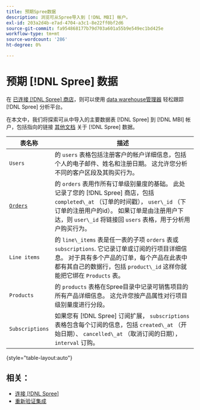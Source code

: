 ```yaml
---
title: 预期Spree数据
description: 浏览可从Spree导入到 [!DNL MBI] 帐户。
exl-id: 203a2d4b-e7ad-4704-a3c1-8e22ff0bf2d6
source-git-commit: fa954868177b79d703a601a55b9e549ec1bd425e
workflow-type: tm+mt
source-wordcount: '286'
ht-degree: 0%

---
```


# 预期 [!DNL Spree] 数据

在 [已连接 [!DNL Spree] 商店](../../../data-analyst/importing-data/integrations/spree.md)，则可以使用 [data warehouse管理器](../../data-warehouse-mgr/tour-dwm.md) 轻松跟踪 [!DNL Spree] 分析平台。

在本文中，我们将探索可从中导入的主要数据表 [!DNL Spree] 到 [!DNL MBI] 帐户，包括指向的链接 [其他文档](https://guides.spreecommerce.org/developer/addresses.html#address) 关于 [!DNL Spree] 数据。

| **表名称** | **描述** |
|-----|-----|
| `Users` | 的 `users` 表格包括注册客户的帐户详细信息，包括个人的电子邮件、姓名和注册日期。 这允许您分析不同的客户区段及其购买行为。 |
| [`Orders`](https://guides.spreecommerce.org/developer/orders.html#overview) | 的 `orders` 表用作所有订单级别量度的基础。 此处记录了您的 [!DNL Spree] 商店，包括 `completed\_at` （订单的时间戳）， `user\_id` （下订单的注册用户的id）。 如果订单是由注册用户下达，则 `user\_id` 将链接回 `users` 表格，用于分析用户购买行为。 |
| `Line items` | 的 `line\_items` 表是任一表的子项 `orders` 表或 `subscriptions`. 它记录订单或订阅的行项目详细信息。 对于具有多个产品的订单，每个产品在此表中都有其自己的数据行，包括 `product\_id` 这样你就能把它绑在 `Products` 表。 |
| `Products` | 的 `products` 表格在Spree目录中记录可销售项目的所有产品详细信息。 这允许您按产品属性对行项目级别量度进行分段。 |
| `Subscriptions` | 如果您有 [!DNL Spree] 订阅扩展， `subscriptions` 表格包含每个订阅的信息，包括 `created\_at` （开始日期）、 `cancelled\_at` （取消订阅的日期）， `interval` 订购。 |

{style=&quot;table-layout:auto&quot;}

## 相关：

* [连接 [!DNL Spree]](../integrations/spree.md)
* [重新验证集成](https://experienceleague.adobe.com/docs/commerce-knowledge-base/kb/how-to/mbi-reauthenticating-integrations.html?lang=en)
